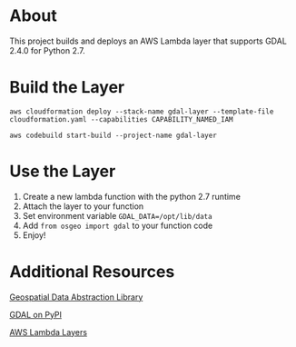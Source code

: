 # About

   This project builds and deploys an AWS Lambda layer that supports GDAL 2.4.0 for Python 2.7.

# Build the Layer

   `aws cloudformation deploy --stack-name gdal-layer --template-file cloudformation.yaml --capabilities CAPABILITY_NAMED_IAM`

   `aws codebuild start-build --project-name gdal-layer`

# Use the Layer

   1. Create a new lambda function with the python 2.7 runtime
   1. Attach the layer to your function
   1. Set environment variable `GDAL_DATA=/opt/lib/data`
   1. Add `from osgeo import gdal` to your function code
   1. Enjoy!

# Additional Resources

   [Geospatial Data Abstraction Library](https://www.gdal.org/)

   [GDAL on PyPI](https://pypi.org/project/GDAL/)

   [AWS Lambda Layers](https://docs.aws.amazon.com/lambda/latest/dg/configuration-layers.html)

